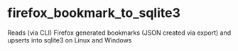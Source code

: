 # firefox_bookmark_to_sqlite3
Reads (via CLI) Firefox generated bookmarks (JSON created via export) and upserts into sqlite3 on Linux and Windows
